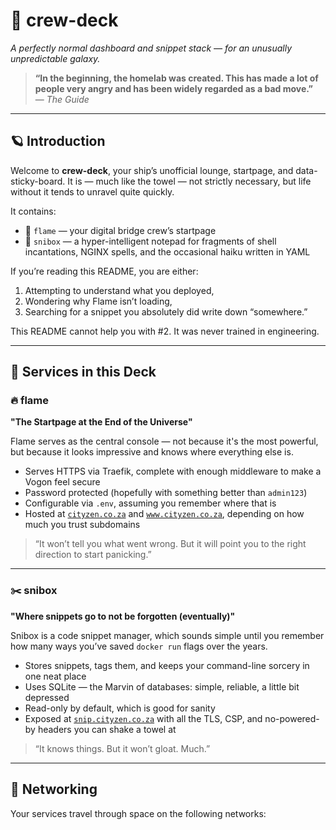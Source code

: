 # 🌌 crew-deck  
*A perfectly normal dashboard and snippet stack — for an unusually unpredictable galaxy.*

> **“In the beginning, the homelab was created. This has made a lot of people very angry and has been widely regarded as a bad move.”**  
> — *The Guide*

---

## 🪐 Introduction

Welcome to **crew-deck**, your ship’s unofficial lounge, startpage, and data-sticky-board. It is — much like the towel — not strictly necessary, but life without it tends to unravel quite quickly.

It contains:

- 🧭 `flame` — your digital bridge crew’s startpage
- 🧠 `snibox` — a hyper-intelligent notepad for fragments of shell incantations, NGINX spells, and the occasional haiku written in YAML

If you’re reading this README, you are either:

1. Attempting to understand what you deployed,
2. Wondering why Flame isn’t loading,
3. Searching for a snippet you absolutely did write down “somewhere.”

This README cannot help you with #2. It was never trained in engineering.

---

## 🚀 Services in this Deck

### 🔥 flame  
**"The Startpage at the End of the Universe"**

Flame serves as the central console — not because it's the most powerful, but because it looks impressive and knows where everything else is.

- Serves HTTPS via Traefik, complete with enough middleware to make a Vogon feel secure
- Password protected (hopefully with something better than `admin123`)
- Configurable via `.env`, assuming you remember where that is
- Hosted at [`cityzen.co.za`](https://cityzen.co.za) and [`www.cityzen.co.za`](https://www.cityzen.co.za), depending on how much you trust subdomains

> “It won’t tell you what went wrong. But it will point you to the right direction to start panicking.”

---

### ✂️ snibox  
**"Where snippets go to not be forgotten (eventually)"**

Snibox is a code snippet manager, which sounds simple until you remember how many ways you’ve saved `docker run` flags over the years.

- Stores snippets, tags them, and keeps your command-line sorcery in one neat place
- Uses SQLite — the Marvin of databases: simple, reliable, a little bit depressed
- Read-only by default, which is good for sanity
- Exposed at [`snip.cityzen.co.za`](https://snip.cityzen.co.za) with all the TLS, CSP, and no-powered-by headers you can shake a towel at

> “It knows things. But it won’t gloat. Much.”

---

## 📡 Networking

Your services travel through space on the following networks:

```yaml


